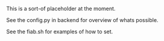 This is a sort-of placeholder at the moment.

See the config.py in backend for overview of whats possible.

See the fiab.sh for examples of how to set.

